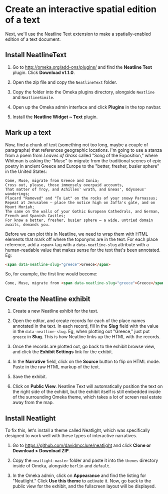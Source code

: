 # Create an interactive spatial edition of a text

Next, we'll use the Neatline Text extension to make a spatially-enabled edition of a text document.

## Install NeatlineText

1. Go to http://omeka.org/add-ons/plugins/ and find the **Neatline Text** plugin. Click **Download v1.1.0**.

1. Open the zip file and copy the `NeatlineText` folder.

1. Copy the folder into the Omeka plugins directory, alongside `Neatline` and `NeatlineSimile`.

1. Open up the Omeka admin interface and click **Plugins** in the top navbar.

1. Install the **Neatline Widget ~ Text** plugin.

## Mark up a text

Now, find a chunk of text (something not too long, maybe a couple of paragraphs) that references geographic locations. I'm going to use a stanza from a poem from _Leaves of Grass_ called "Song of the Exposition," where Whitman is asking the "Muse" to migrate from the traditional scenes of epic poetry in ancient Greece and Europe to the "better, fresher, busier sphere" in the United States:

```
Come, Muse, migrate from Greece and Ionia;
Cross out, please, those immensely overpaid accounts,
That matter of Troy, and Achilles' wrath, and Eneas', Odysseus' wanderings;
Placard "Removed" and "To Let" on the rocks of your snowy Parnassus;
Repeat at Jerusalem — place the notice high on Jaffa's gate, and on Mount Moriah;
The same on the walls of your Gothic European Cathedrals, and German, French and Spanish Castles;
For know a better, fresher, busier sphere — a wide, untried domain awaits, demands you.
```

Before we can plot this in Neatline, we need to wrap them with HTML elements that mark off where the toponyms are in the text. For each place reference, add a `<span>` tag with a `data-neatline-slug` attribute with a human-readable value that makes sense for the text that's been annotated. Eg:

```html
<span data-neatline-slug="greece">Greece</span>
```

So, for example, the first line would become:

```html
Come, Muse, migrate from <span data-neatline-slug="greece">Greece</span> and <span data-neatline-slug="ionia">Ionia</span>;
```

## Create the Neatline exhibit

1. Create a new Neatline exhibit for the text.

1. Open the editor, and create records for each of the place names annotated in the text. In each record, fill in the **Slug** field with the value in the `data-neatline-slug`. Eg, when plotting out "Greece," just put `greece` in **Slug**. This is how Neatline links up the HTML with the records.

1. Once the records are plotted out, go back to the exhibit browse view, and click the **Exhibit Settings** link for the exhibit.

1. In the **Narrative** field, click on the **Source** button to flip on HTML mode. Paste in the raw HTML markup of the text.

1. Save the exhibit.

1. Click on **Public View**. Neatline Text will automatically position the text on the right side of the exhibit, but the exhibit itself is still embedded inside of the surrounding Omeka theme, which takes a lot of screen real estate away from the map.

## Install Neatlight

To fix this, let's install a theme called Neatlight, which was specifically designed to work well with these types of interactive narratives.

1. Go to https://github.com/davidmcclure/neatlight and click **Clone or Download > Download ZIP**.

1. Copy the `neatlight-master` folder and paste it into the `themes` directory inside of Omeka, alongside `berlin` and `default`.

1. In the Omeka admin, click on **Appearance** and find the listing for "Neatlight." Click **Use this theme** to activate it. Now, go back to the public view for the exhibit, and the fullscreen layout will be displayed.
